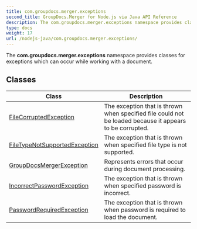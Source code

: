 ```yaml
---
title: com.groupdocs.merger.exceptions
second_title: GroupDocs.Merger for Node.js via Java API Reference
description: The com.groupdocs.merger.exceptions namespace provides classes for exceptions which can occur while working with a document.
type: docs
weight: 17
url: /nodejs-java/com.groupdocs.merger.exceptions/
---
```


The **com.groupdocs.merger.exceptions** namespace provides classes for exceptions which can occur while working with a document.


## Classes

| Class | Description |
| --- | --- |
| [FileCorruptedException](../com.groupdocs.merger.exceptions/filecorruptedexception) | The exception that is thrown when specified file could not be loaded because it appears to be corrupted. |
| [FileTypeNotSupportedException](../com.groupdocs.merger.exceptions/filetypenotsupportedexception) | The exception that is thrown when specified file type is not supported. |
| [GroupDocsMergerException](../com.groupdocs.merger.exceptions/groupdocsmergerexception) | Represents errors that occur during document processing. |
| [IncorrectPasswordException](../com.groupdocs.merger.exceptions/incorrectpasswordexception) | The exception that is thrown when specified password is incorrect. |
| [PasswordRequiredException](../com.groupdocs.merger.exceptions/passwordrequiredexception) | The exception that is thrown when password is required to load the document. |
